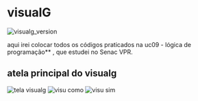 # visualG
![visualg_version](https://img.shields.io/badge/visualg-3.0-brightgreen.svg)

aqui irei colocar todos os códigos praticados na uc09 -
 lógica de programação** , que estudei no Senac VPR.

## atela principal do visualg
![tela visualg](https://user-images.githubusercontent.com/52284136/60517191-9e475780-9cb5-11e9-8838-4104d3840d11.png)
![visu como](https://user-images.githubusercontent.com/52284136/60517222-ac957380-9cb5-11e9-90d9-5bb5d7434159.png)
![visu sim](https://user-images.githubusercontent.com/52284136/60517240-b0c19100-9cb5-11e9-9eeb-babb33d8694f.png)

